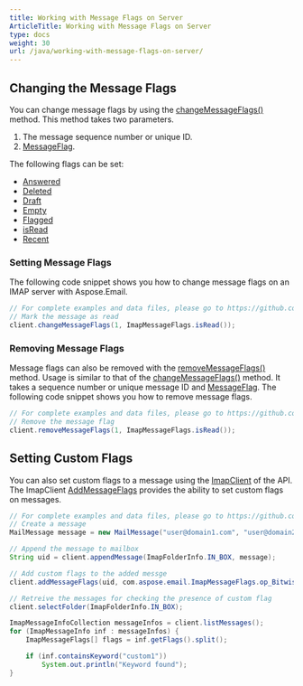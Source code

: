 ```yaml
---
title: Working with Message Flags on Server
ArticleTitle: Working with Message Flags on Server
type: docs
weight: 30
url: /java/working-with-message-flags-on-server/
---
```



## **Changing the Message Flags**

You can change message flags by using the [changeMessageFlags()](https://reference.aspose.com/email/java/com.aspose.email/imapclient/#changeMessageFlags-com.aspose.email.IConnection-int-com.aspose.email.ImapMessageFlags-) method. This method takes two parameters.

1. The message sequence number or unique ID.
1. [MessageFlag](https://reference.aspose.com/email/java/com.aspose.email/imapmessageflags/).

The following flags can be set:

- [Answered](https://reference.aspose.com/email/java/com.aspose.email/imapmessageflags/#getAnswered--)
- [Deleted](https://reference.aspose.com/email/java/com.aspose.email/imapmessageflags/#getDeleted--)
- [Draft](https://reference.aspose.com/email/java/com.aspose.email/imapmessageflags/#getDraft--)
- [Empty](https://reference.aspose.com/email/java/com.aspose.email/imapmessageflags/#getEmpty--)
- [Flagged](https://reference.aspose.com/email/java/com.aspose.email/imapmessageflags/#getFlagged--)
- [isRead](https://reference.aspose.com/email/java/com.aspose.email/imapmessageflags/#isRead--)
- [Recent](https://reference.aspose.com/email/java/com.aspose.email/imapmessageflags/#getRecent--)
  
### **Setting Message Flags**

The following code snippet shows you how to change message flags on an IMAP server with Aspose.Email.

~~~Java
// For complete examples and data files, please go to https://github.com/aspose-email/Aspose.Email-for-Java
// Mark the message as read
client.changeMessageFlags(1, ImapMessageFlags.isRead());
~~~

### **Removing Message Flags**

Message flags can also be removed with the [removeMessageFlags()](https://reference.aspose.com/email/java/com.aspose.email/imapclient/#removeMessageFlags-com.aspose.email.IConnection-int-com.aspose.email.ImapMessageFlags-) method. Usage is similar to that of the [changeMessageFlags()](https://reference.aspose.com/email/java/com.aspose.email/imapclient/#changeMessageFlags-com.aspose.email.IConnection-int-com.aspose.email.ImapMessageFlags-) method. It takes a sequence number or unique message ID and [MessageFlag](https://reference.aspose.com/email/java/com.aspose.email/imapmessageflags/). The following code snippet shows you how to remove message flags.

~~~Java
// For complete examples and data files, please go to https://github.com/aspose-email/Aspose.Email-for-Java
// Remove the message flag
client.removeMessageFlags(1, ImapMessageFlags.isRead());
~~~

## **Setting Custom Flags**

You can also set custom flags to a message using the [ImapClient](https://reference.aspose.com/email/java/com.aspose.email/imapclient/) of the API. The ImapClient [AddMessageFlags](https://reference.aspose.com/email/java/com.aspose.email/imapclient/#addMessageFlags-com.aspose.email.IConnection-int-com.aspose.email.ImapMessageFlags-) provides the ability to set custom flags on messages.

~~~Java
// For complete examples and data files, please go to https://github.com/aspose-email/Aspose.Email-for-Java
// Create a message
MailMessage message = new MailMessage("user@domain1.com", "user@domain2.com", "subject", "message");

// Append the message to mailbox
String uid = client.appendMessage(ImapFolderInfo.IN_BOX, message);

// Add custom flags to the added messge
client.addMessageFlags(uid, com.aspose.email.ImapMessageFlags.op_BitwiseOr(ImapMessageFlags.keyword("custom1"), ImapMessageFlags.keyword("custom1_0")));

// Retreive the messages for checking the presence of custom flag
client.selectFolder(ImapFolderInfo.IN_BOX);

ImapMessageInfoCollection messageInfos = client.listMessages();
for (ImapMessageInfo inf : messageInfos) {
    ImapMessageFlags[] flags = inf.getFlags().split();

    if (inf.containsKeyword("custom1"))
        System.out.println("Keyword found");
}
~~~

